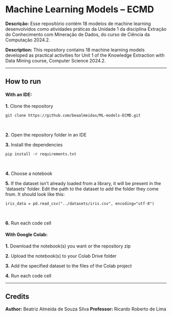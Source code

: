 # Machine Learning Models – ECMD

**Descrição:** Esse repositório contém 18 modelos de machine learning desenvolvidos como atividades práticas da Unidade 1 da disciplina Extração do Conhecimento com Mineração de Dados, do curso de Ciência da Computação 2024.2.

**Description:** This repository contains 18 machine learning models developed as practical activities for Unit 1 of the Knowledge Extraction with Data Mining course, Computer Science 2024.2.

---

## How to run
#### With an IDE:
**1.** Clone the repository
```
git clone https://github.com/beaalmeidas/ML-models-ECMD.git
```
<br>

**2.** Open the repository folder in an IDE
<br>

**3.** Install the dependencies
```
pip install -r requirements.txt
```
<br>

**4.** Choose a notebook
<br>

**5.** If the dataset isn't already loaded from a library, it will be present in the 'datasets' folder. Edit the path to the dataset to add the folder they come from. It should look like this:
```
iris_data = pd.read_csv("../datasets/iris.csv", encoding="utf-8")
```
<br>

**6.** Run each code cell

#### With Google Colab:
**1.** Download the notebook(s) you want or the repository zip
<br>

**2.** Upload the notebook(s) to your Colab Drive folder
<br>

**3.** Add the specified dataset to the files of the Colab project
<br>

**4.** Run each code cell

---

## Credits

**Author:** Beatriz Almeida de Souza Silva
**Professor:** Ricardo Roberto de Lima